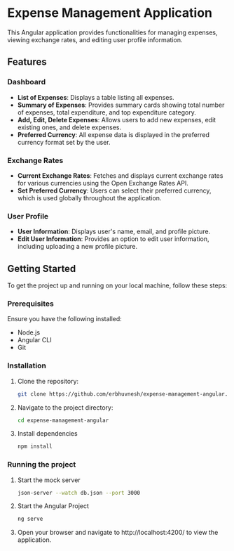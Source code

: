 # Expense Management Application

This Angular application provides functionalities for managing expenses, viewing exchange rates, and editing user profile information.

## Features

### Dashboard

- **List of Expenses**: Displays a table listing all expenses.
- **Summary of Expenses**: Provides summary cards showing total number of expenses, total expenditure, and top expenditure category.
- **Add, Edit, Delete Expenses**: Allows users to add new expenses, edit existing ones, and delete expenses.
- **Preferred Currency**: All expense data is displayed in the preferred currency format set by the user.

### Exchange Rates

- **Current Exchange Rates**: Fetches and displays current exchange rates for various currencies using the Open Exchange Rates API.
- **Set Preferred Currency**: Users can select their preferred currency, which is used globally throughout the application.

### User Profile

- **User Information**: Displays user's name, email, and profile picture.
- **Edit User Information**: Provides an option to edit user information, including uploading a new profile picture.

## Getting Started

To get the project up and running on your local machine, follow these steps:

### Prerequisites

Ensure you have the following installed:

- Node.js
- Angular CLI
- Git

### Installation

1. Clone the repository:

    ```bash
    git clone https://github.com/erbhuvnesh/expense-management-angular.git

2. Navigate to the project directory:

    ```bash
    cd expense-management-angular

3. Install dependencies

    ```bash
    npm install

### Running the project

1. Start the mock server

    ```bash
    json-server --watch db.json --port 3000

2. Start the Angular Project

    ```bash
    ng serve

3. Open your browser and navigate to http://localhost:4200/ to view the application.
